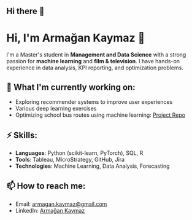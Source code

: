 ## Hi there 👋

<!--
**armagankaymaz/armagankaymaz** is a ✨ _special_ ✨ repository because its `README.md` (this file) appears on your GitHub profile.

Here are some ideas to get you started:

- 🔭 I’m currently working on ...
- 🌱 I’m currently learning ...
- 👯 I’m looking to collaborate on ...
- 🤔 I’m looking for help with ...
- 💬 Ask me about ...
- 📫 How to reach me: ...
- 😄 Pronouns: ...
- ⚡ Fun fact: ...

![GitHub stats](https://github-readme-stats.vercel.app/api?username=armagankaymaz&show_icons=true)
-->

# Hi, I'm Armağan Kaymaz 👋

I'm a Master's student in **Management and Data Science** with a strong passion for **machine learning** and **film & television**. 
I have hands-on experience in data analysis, KPI reporting, and optimization problems.

## 🌱 What I'm currently working on:
- Exploring recommender systems to improve user experiences
- Various deep learning exercises
- Optimizing school bus routes using machine learning: [Project Repo](https://github.com/stepkurniawan/schoolbus-timetable-optimization)


## ⚡ Skills:
- **Languages**: Python (scikit-learn, PyTorch), SQL, R
- **Tools**: Tableau, MicroStrategy, GitHub, Jira
- **Technologies**: Machine Learning, Data Analysis, Forecasting

## 📫 How to reach me:
- Email: [armagan.kaymaz@gmail.com](mailto:armagan.kaymaz@gmail.com)
- LinkedIn: [Armağan Kaymaz](https://linkedin.com/in/armagankaymaz)


